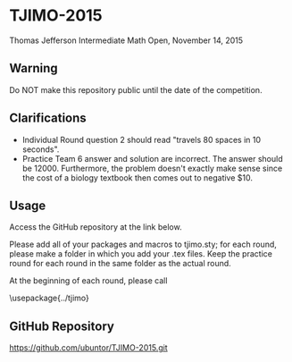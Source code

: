 # TJIMO-2015
Thomas Jefferson Intermediate Math Open, November 14, 2015

Warning
---
Do NOT make this repository public until the date of the competition.

Clarifications
---
- Individual Round question 2 should read "travels 80 spaces in 10 seconds".
- Practice Team 6 answer and solution are incorrect. The answer should be 12000.
Furthermore, the problem doesn't exactly make sense since the cost of
a biology textbook then comes out to negative $10.

Usage
---
Access the GitHub repository at the link below.

Please add all of your packages and macros to tjimo.sty; for each round,
please make a folder in which you add your .tex files. Keep the practice
round for each round in the same folder as the actual round.

At the beginning of each round, please call

\usepackage{../tjimo}

GitHub Repository
---
https://github.com/ubuntor/TJIMO-2015.git

